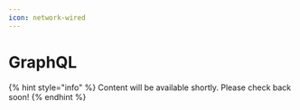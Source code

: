 ```yaml
---
icon: network-wired
---
```


# GraphQL

{% hint style="info" %}
Content will be available shortly. Please check back soon!
{% endhint %}
